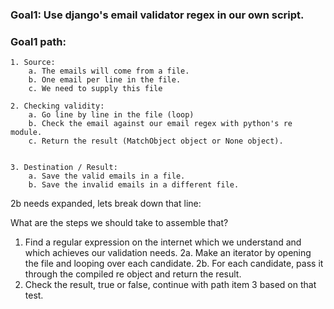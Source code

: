 
### Goal1: Use django's email validator regex in our own script.

### Goal1 path:
    1. Source: 
        a. The emails will come from a file.
        b. One email per line in the file.
        c. We need to supply this file

    2. Checking validity:
        a. Go line by line in the file (loop)
        b. Check the email against our email regex with python's re module.
        c. Return the result (MatchObject object or None object).
    

    3. Destination / Result:
        a. Save the valid emails in a file.
        b. Save the invalid emails in a different file.


2b needs expanded, lets break down that line:

What are the steps we should take to assemble that?
1. Find a regular expression on the internet which we understand and which achieves our validation needs.
2a. Make an iterator by opening the file and looping over each candidate.
2b. For each candidate, pass it through the compiled re object and return the result.
3. Check the result, true or false, continue with path item 3 based on that test.


